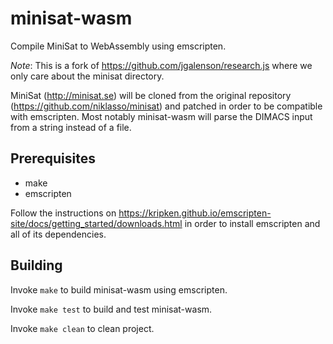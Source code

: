 # minisat-wasm
Compile MiniSat to WebAssembly using emscripten.

*Note*: This is a fork of https://github.com/jgalenson/research.js where we only care about the minisat directory.

MiniSat (http://minisat.se) will be cloned from the original repository (https://github.com/niklasso/minisat) and patched in order to be compatible with emscripten. Most notably minisat-wasm will parse the DIMACS input from a string instead of a file.

## Prerequisites
* make
* emscripten

Follow the instructions on https://kripken.github.io/emscripten-site/docs/getting_started/downloads.html in order to install emscripten and all of its dependencies.

## Building
Invoke `make` to build minisat-wasm using emscripten.

Invoke `make test` to build and test minisat-wasm.

Invoke `make clean` to clean project.
